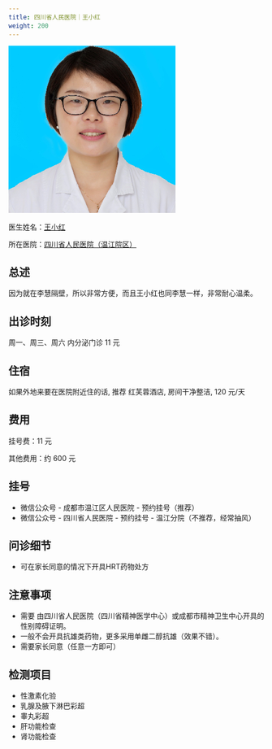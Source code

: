```yaml
---
title: 四川省人民医院｜王小红
weight: 200
---
```


![doctor](doctor.png)

医生姓名：[王小红](http://www.wj120.com.cn/kssz/NFMDXK.html)

所在医院：[四川省人民医院（温江院区）](https://www.amap.com/place/B0GRH7XDTA)

## 总述

因为就在李慧隔壁，所以非常方便，而且王小红也同李慧一样，非常耐心温柔。

## 出诊时刻

周一、周三、周六 内分泌门诊 11 元

## 住宿

如果外地来要在医院附近住的话, 推荐 红芙蓉酒店, 房间干净整洁, 120 元/天

## 费用

挂号费：11 元

其他费用：约 600 元

## 挂号

- 微信公众号 - 成都市温江区人民医院 - 预约挂号（推荐）
- 微信公众号 - 四川省人民医院 - 预约挂号 - 温江分院（不推荐，经常抽风）

## 问诊细节

- 可在家长同意的情况下开具HRT药物处方

## 注意事项

- 需要 由四川省人民医院（四川省精神医学中心）或成都市精神卫生中心开具的性别障碍证明。
- 一般不会开具抗雄类药物，更多采用单雌二醇抗雄（效果不错）。
- 需要家长同意（任意一方即可）

## 检测项目

- 性激素化验
- 乳腺及腋下淋巴彩超
- 睾丸彩超
- 肝功能检查
- 肾功能检查
